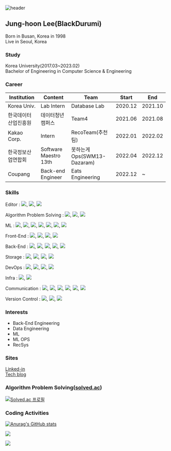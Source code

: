 ![header](https://capsule-render.vercel.app/api?type=waving&color=timeGradient&section=header&height=200&text=Welcome%20to%20BlackDurumi's%20Github!&animation=twinkling&fontSize=46&fontAlignY=30)

## Jung-hoon Lee(BlackDurumi)
Born in Busan, Korea in 1998<br>
Live in Seoul, Korea<br>

### Study
Korea University(2017.03~2023.02)<br>
Bachelor of Engineering in Computer Science & Engineering<br>

### Career
|Institution|Content|Team|Start|End|
|---|---|---|---|---|
|Korea Univ.|Lab Intern|Database Lab|2020.12|2021.10|
|한국데이터산업진흥원|데이터청년캠퍼스|Team4|2021.06|2021.08|
|Kakao Corp.|Intern|RecoTeam(추천팀)|2022.01|2022.02|
|한국정보산업연합회|Software Maestro 13th|못하는게Ops(SWM13-Dazaram)|2022.04|2022.12|
|Coupang|Back-end Engineer|Eats Engineering|2022.12|~|


### Skills

Editor : 
<img src="https://img.shields.io/badge/VS Code-007ACC?style=plastic&logo=Visual Studio Code&logoColor=white"/></a>,
<img src="https://img.shields.io/badge/PyCharm-000000?style=plastic&logo=PyCharm&logoColor=white"/></a>,
<img src="https://img.shields.io/badge/IntelliJ-000000?style=plastic&logo=IntelliJ IDEA&logoColor=white"/></a>

Algorithm Problem Solving : 
<img src="https://img.shields.io/badge/C-A8B9CC?style=plastic&logo=c&logoColor=white"/></a>,
<img src="https://img.shields.io/badge/C++-00599C?style=plastic&logo=cplusplus&logoColor=white"/></a>,
<img src="https://img.shields.io/badge/Python-3776AB?style=plastic&logo=Python&logoColor=white"/></a>
<br>

ML : 
<img src="https://img.shields.io/badge/Python-3776AB?style=plastic&logo=Python&logoColor=white"/></a>,
<img src="https://img.shields.io/badge/Anaconda-44A833?style=plastic&logo=Anaconda&logoColor=white"/></a>,
<img src="https://img.shields.io/badge/Jupyter-F37626?style=plastic&logo=Jupyter&logoColor=white"/></a>,
<img src="https://img.shields.io/badge/Pandas-150458?style=plastic&logo=Pandas&logoColor=white"/></a>,
<img src="https://img.shields.io/badge/Numpy-013243?style=plastic&logo=Numpy&logoColor=white"/></a>,
<img src="https://img.shields.io/badge/scikit learn-F7931E?style=plastic&logo=scikit-learn&logoColor=white"/></a>,
<img src="https://img.shields.io/badge/PyTorch-EE4C2C?style=plastic&logo=PyTorch&logoColor=white"/></a>

Front-End : 
<img src="https://img.shields.io/badge/HTML5-E34F26?style=plastic&logo=HTML5&logoColor=white"/></a>,
<img src="https://img.shields.io/badge/CSS3-1572B6?style=plastic&logo=CSS3&logoColor=white"/></a>,
<img src="https://img.shields.io/badge/JavaScript-F7DF1E?style=plastic&logo=JavaScript&logoColor=white"/></a>,
<img src="https://img.shields.io/badge/D3.js-F9A03C?style=plastic&logo=D3.js&logoColor=white"/></a>
<br>

Back-End : 
<img src="https://img.shields.io/badge/Flask-000000?style=plastic&logo=Flask&logoColor=white"/></a>,
<img src="https://img.shields.io/badge/Spring-6DB33F?style=plastic&logo=Spring&logoColor=white"/></a>,
<img src="https://img.shields.io/badge/Spring Boot-6DB33F?style=plastic&logo=Spring Boot&logoColor=white"/></a>,
<img src="https://img.shields.io/badge/Gradle-02303A?style=plastic&logo=Gradle&logoColor=white"/></a>,
<img src="https://img.shields.io/badge/Apache Groovy-4298B8?style=plastic&logo=Apache Groovy&logoColor=white"/></a>
<br>

Storage : 
<img src="https://img.shields.io/badge/MySQL-4479A1?style=plastic&logo=MySQL&logoColor=white"/></a>,
<img src="https://img.shields.io/badge/PostgreSQL-4169E1?style=plastic&logo=PostgreSQL&logoColor=white"/></a>,
<img src="https://img.shields.io/badge/Apache Hadoop-66CCFF?style=plastic&logo=ApacheHadoop&logoColor=white"/></a>,
<img src="https://img.shields.io/badge/Apache Hive-FDEE21?style=plastic&logo=ApacheHive&logoColor=white"/></a>
<br>

DevOps : 
<img src="https://img.shields.io/badge/Amazon EC2-FF9900?style=plastic&logo=Amazon EC2&logoColor=white"/></a>,
<img src="https://img.shields.io/badge/Amazon S3-569A31?style=plastic&logo=Amazon S3&logoColor=white"/></a>,
<img src="https://img.shields.io/badge/Amazon RDS-527FFF?style=plastic&logo=Amazon RDS&logoColor=white"/></a>,
<img src="https://img.shields.io/badge/Amazon API Gateway-FF4F8B?style=plastic&logo=Amazon API Gateway&logoColor=white"/></a>
<br>

Infra : 
<img src="https://img.shields.io/badge/Vault-000000?style=plastic&logo=Vault&logoColor=white"/></a>,
<img src="https://img.shields.io/badge/Apache Kafka-231F20?style=plastic&logo=Apache Kafka&logoColor=white"/></a>
<br>

Communication : 
<img src="https://img.shields.io/badge/Slack-4A154B?style=plastic&logo=Slack&logoColor=white"/></a>,
<img src="https://img.shields.io/badge/Jira-0052CC?style=plastic&logo=Jira&logoColor=white"/></a>,
<img src="https://img.shields.io/badge/Confluence-172B4D?style=plastic&logo=Confluence&logoColor=white"/></a>,
<img src="https://img.shields.io/badge/Notion-000000?style=plastic&logo=Notion&logoColor=white"/></a>,
<img src="https://img.shields.io/badge/Draw.io-F08705?style=plastic&logo=diagrams.net&logoColor=white"/></a>,
<img src="https://img.shields.io/badge/Markdown-000000?style=plastic&logo=Markdown&logoColor=white"/></a>

Version Control : 
<img src="https://img.shields.io/badge/Git-F05032?style=plastic&logo=Git&logoColor=white"/></a>,
<img src="https://img.shields.io/badge/GitHub-181717?style=plastic&logo=GitHub&logoColor=white"/></a>,
<img src="https://img.shields.io/badge/Sourcetree-0052CC?style=plastic&logo=Sourcetree&logoColor=white"/></a>


### Interests

* Back-End Engineering
* Data Engineering
* ML
* ML OPS
* RecSys


### Sites
[Linked-in](https://www.linkedin.com/in/%EC%A0%95%ED%9B%88-%EC%9D%B4-174299241/)
<br>
[Tech blog](https://velog.io/@hoonww)



### Algorithm Problem Solving([solved.ac](solved.ac))
[![Solved.ac 프로필](http://mazassumnida.wtf/api/v2/generate_badge?boj=hoonww)](https://solved.ac/hoonww)


### Coding Activities

[![Anurag's GitHub stats](https://github-readme-stats.vercel.app/api?username=hoonww&count_private=true&show_icons=true&theme=dracula)](https://github.com/anuraghazra/github-readme-stats)

<a href="https://wakatime.com"><img src="https://wakatime.com/share/@hoonww/e61baaa2-2846-4003-b368-3de08e0daf27.png"></a>

<a href="https://wakatime.com"><img src="https://wakatime.com/share/@hoonww/8116683c-3f6c-43d1-a833-8845c63eb669.png"></a>
